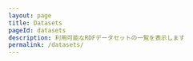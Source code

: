 ```yaml
---
layout: page
title: Datasets
pageId: datasets
description: 利用可能なRDFデータセットの一覧を表示します
permalink: /datasets/
---
```


<div id="DatasetsListView"></div>

<script>
document.addEventListener('DOMContentLoaded', function() {
  loadDatasets();
});

async function loadDatasets() {
  const datasetsListView = document.getElementById('DatasetsListView');
  
  try {
    const datasetLoader = DatasetLoader.getInstance();
    const datasets = await datasetLoader.getDatasets();
    
    if (!datasets || datasets.length === 0) {
      return;
    }
    
    // データが読み込まれてからレンダリング
    renderDatasets(datasets);
    datasetsListView.style.display = 'block';
    
  } catch (error) {
    console.error('Error loading datasets:', error);
  }
}

function renderDatasets(datasets) {
  const datasetsListView = document.getElementById('DatasetsListView');
  const baseUrl = window.SITE_BASE_URL || '';
  
  // データセットのHTMLを生成
  const datasetsHtml = datasets.map(dataset => {
    // DatasetCardクラスを使用してカードを作成
    const datasetCard = new DatasetCard(dataset, {
      showDescription: true,
      showTags: true,
      showLink: true,
      linkBaseUrl: baseUrl
    });
    
    const cardElement = datasetCard.getElement();
    
    // メタ情報を追加
    const metaHtml = `
      <div class="c-card__meta">
        <p><strong>ID:</strong> ${dataset.id}</p>
        <p><strong>設定ファイル:</strong> <a href="https://github.com/dbcls/rdf-config/tree/master/config/${dataset.id}" target="_blank">GitHub</a></p>
      </div>
      <p><a href="${baseUrl}/dataset/?id=${dataset.id}" class="c-btn c-btn--outline-primary">詳細を見る →</a></p>
    `;
    
    cardElement.insertAdjacentHTML('beforeend', metaHtml);
    
    return `<li class="dataset">${cardElement.outerHTML}</li>`;
  }).join('');

  const html = `
    <ul class="datasets">
      ${datasetsHtml}
    </ul>
  `;
  
  datasetsListView.innerHTML = html;
}
</script>
